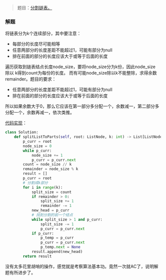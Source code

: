 > 题目：[分割链表。](https://leetcode-cn.com/problems/split-linked-list-in-parts/description/)

### 解题
将链表分为k个连续部分，其中要注意：
- 每部分的长度尽可能相等
- 任意两部分的长度差距不能超过1，可能有部分为null
- 排在前面的部分的长度应该大于或等于后面的长度

遍历获取到链表结点长度node_size，要将node_size分为k份，因此node_size 除以 k得到count为每份的长度。
而有可能node_size除以k不能整除，求得余数remainder。题目的要求：
- 任意两部分的长度差距不能超过1，可能有部分为null
- 排在前面的部分的长度应该大于或等于后面的长度

所以如果余数大于0，那么它应该在第一部分多分配一个，余数减一，第二部分多分配一个，余数再减一，依次类推。

[代码实现](solution.py)：
```py
class Solution:
    def splitListToParts(self, root: ListNode, k: int) -> List[ListNode]:
        p_curr = root
        node_size = 0
        while p_curr:
            node_size += 1
            p_curr = p_curr.next
        count = node_size // k
        remainder = node_size % k
        result = []
        p_curr = root
        # 分割成k部分
        for i in range(k):
            split_size = count
            if remainder > 0:
                split_size += 1
                remainder -= 1
            new_head = p_curr
            # 找到分割的前一个结点
            while split_size > 1 and p_curr:
                split_size -= 1
                p_curr = p_curr.next
            if p_curr:
                p_temp = p_curr
                p_curr = p_curr.next
                p_temp.next = None
            result.append(new_head)
        return result
```
没有太多花里胡哨的操作，感觉就是考察算法基本功。竟然一次就AC了，说明解题有所进步了。